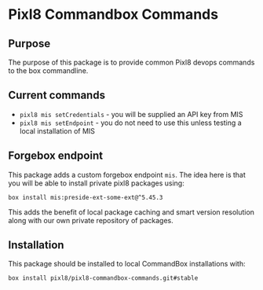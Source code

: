 # Pixl8 Commandbox Commands

## Purpose

The purpose of this package is to provide common Pixl8 devops commands to the box commandline.

## Current commands

* `pixl8 mis setCredentials` - you will be supplied an API key from MIS
* `pixl8 mis setEndpoint` - you do not need to use this unless testing a local installation of MIS

## Forgebox endpoint

This package adds a custom forgebox endpoint `mis`. The idea here is that you will be able to install private pixl8 packages using:

```
box install mis:preside-ext-some-ext@^5.45.3
```

This adds the benefit of local package caching and smart version resolution along with our own private repository of packages.

## Installation

This package should be installed to local CommandBox installations with:

```
box install pixl8/pixl8-commandbox-commands.git#stable
```

